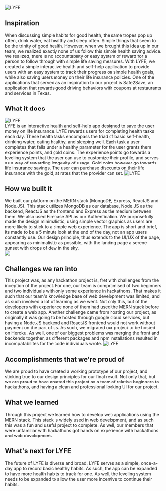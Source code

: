 ![LYFE](https://i.imgur.com/OPrzvAY.png)
## Inspiration
When discussing simple habits for good health, the same tropes pop up often, drink water, eat healthy and sleep often. Simple things that 
seem to be the trinity of good health. However, when we brought this idea up in our team, we realized exactly none of us follow this simple
health saving advice. We realized, there is no accountability or easy system of reward for a person to follow through with simple life saving
measures. With LYFE, we created a simple interactive health and self-help application to provide users with an easy system to track their
progress on simple health goals, while also saving users money on their life insurance policies. One of the applications that served as
an inspiration to our project is Safe2Save, an application that rewards good driving behaviors with coupons at restaurants and services in Texas.
## What it does
![LYFE](https://www.svgrepo.com/show/48858/healthy-food-symbol-of-an-apple-with-a-heart.svg)  
LYFE is an interactive health and self-help app designed to save the user money on life insurance. LYFE rewards users for completing health tasks
each day. These health tasks encompass the triad of basic self-health, drinking water, eating healthy, and sleeping well. Each task a user completes
that falls under a healthy parameter for the user grants them experience points, and gold coins. The experience points go towards a leveling system
that the user can use to customize their profile, and serves as a way of rewarding longevity of usage. Gold coins however go towards life
insurance savings. The user can purchase discounts on their life insurance with the gold, at rates that the provider can set.
![LYFE](https://www.svgrepo.com/show/287650/sleep.svg)    
## How we built it
We built our platform on the MERN stack (MongoDB, Express, ReactJS and Node.JS). This stack utilizes MongoDB as our database, Node.JS as the 
backend, ReactJS as the frontend and Express as the medium between them. We also used Firebase API as our Authentication. We purposefully made the design minimalistic, using simple vector graphics
as users are more likely to stick to a simple web experience. The app is short and brief, its made to be a 5 minute look at the end of the day,
not an app users constantly use. Our design principle, thus extends to the UI/UX of the page, appearing as minimalistic as possible, with the
landing page a serene sunset with drops of dew in the sky.  
![](https://www.svgrepo.com/show/97635/insurance.svg)  
## Challenges we ran into
This project was, as any hackathon project is, fret with challenges from the inception of the project. For one, our team is compromised of
two beginners and two individuals with only some experience in hackathons. That makes it such that our team's knowledge base of web development
was limited, and as such involved a lot of learning as we went. Not only this, but of the developers with experience none of them
had used the MERN stack before to create a web app. Another challenge came from hosting our project, as originally it was going to be hosted
through google cloud services, but having a Node.JS backend and ReactJS frontend would not work without payment on the part of us. As such, we migrated our project
to be hosted on Heroku. As well, one of our biggest problems was merging the front and backends together, as different packages and npm installations
resulted in incompatabilites for the code individuals wrote.
![LYFE](https://www.svgrepo.com/show/112016/water.svg)  
## Accomplishments that we're proud of
We are proud to have created a working prototype of our project, and sticking true to our design principles for our final result.
Not only that, but we are proud to have created this project as a team of relative beginners to hackathons, and having a clean
and professional looking UI for our project.
## What we learned
Through this project we learned how to develop web applications using the MERN stack. This stack is widely used in web development, and as such
this was a fun and useful project to complete. As well, our members that were unfamiliar with hackathons got hands on experience with hackathons
and web development.
## What's next for LYFE
The future of LYFE is diverse and broad. LYFE serves as a simple, once-a-day app to record basic healthy habits. As such, the app
can be expanded to have more health habits to track for one. As well, the leveling system needs to be expanded to allow the user 
more incentive to continue their habits.
